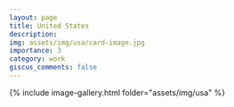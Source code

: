```yaml
---
layout: page
title: United States
description: 
img: assets/img/usa/card-image.jpg
importance: 3
category: work
giscus_comments: false
---
```


{% include image-gallery.html folder="assets/img/usa" %}